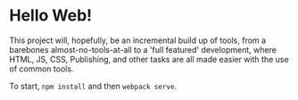 # Hello Web!

This project will, hopefully, be an incremental build up of tools, from a barebones almost-no-tools-at-all to a 'full featured' development, where HTML, JS, CSS, Publishing, and other tasks are all made easier with the use of common tools. 

To start, `npm install` and then `webpack serve`.

